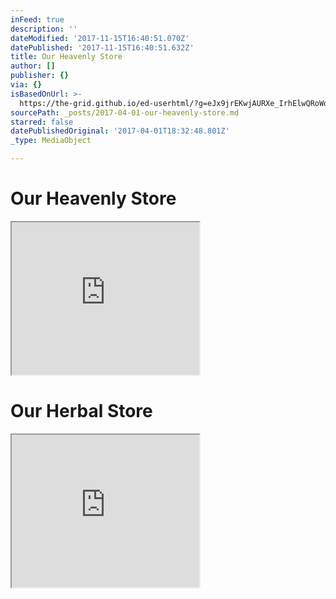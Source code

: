 ```yaml
---
inFeed: true
description: ''
dateModified: '2017-11-15T16:40:51.070Z'
datePublished: '2017-11-15T16:40:51.632Z'
title: Our Heavenly Store
author: []
publisher: {}
via: {}
isBasedOnUrl: >-
  https://the-grid.github.io/ed-userhtml/?g=eJx9jrEKwjAURXe_IrhElwQRoWqaoZOTDg6Ci7y2T9uiSUkejfr1aqt2Ead7uXAPR_nMlTUxutUYc8IryQoa6FbOvMtiXhDVfiFlCEGk1oC5g8jsRYYyPyH5dx4qLyezaBrNuVayA2j1F6-TzXovdu1dODQ5uqTln7EbR-NljzL204AVDo_x8CX2wyu1lgovVwgNGk_ghrrvbEvWoZLwlPwSBw9Pe19T
sourcePath: _posts/2017-04-01-our-heavenly-store.md
starred: false
datePublishedOriginal: '2017-04-01T18:32:48.801Z'
_type: MediaObject

---
```

# Our Heavenly Store

<iframe src="https://the-grid.github.io/ed-userhtml/?g=eJx9jjEPgjAQhXd-RcNSXXq6OCh0YHLSQRMTF1PgtBBtSXuh6q-XgMqkueHde8n78qLEF65qiNGjwZQT3glq1aoh5cy7IuWaqPFLgBCCyK1R5qlEYW8QqvKC5N96qj3MF93NuExgAMj_eJltN0dx6OvCoSnRZT3_ikM4ma5GlLGfTzHt8JzGv4bl1pL2sEbVovGkXCz3Gtno2Y6swwRUt_SLjV4vMWD-" height="244" style=""></iframe>

# Our Herbal Store

<iframe src="https://the-grid.github.io/ed-userhtml/?g=eJx9jksLgkAUhff9iqFF1sYhKLBSwaBSGJrIQGgjo05p2IzMXLL69T3ssYlW53Lgfudr2TpVRQUILhV3DOBnwAd2Yk1rIK1Sx8gBKj3GuK5rM5GCiSszU3nEdZHtOehXxgeN-0NrYI0M18YNwP2Pd6d0uTWj57upuMi4mj75JW_Kbm_yRQn5vhjKFd857YfYD69ESsg1jmS508BU7HNWFmLfdiNK5uHGWyN_5pFguUCrgBAahaiDaEBCG7O7-WemdQMwCmPp" height="244" style=""></iframe>